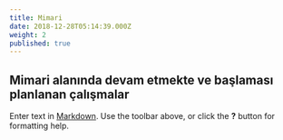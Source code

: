 ```yaml
---
title: Mimari
date: 2018-12-28T05:14:39.000Z
weight: 2
published: true
---
```

## Mimari alanında devam etmekte ve başlaması planlanan çalışmalar

Enter text in [Markdown](http://daringfireball.net/projects/markdown/). Use the toolbar above, or click the **?** button for formatting help.
